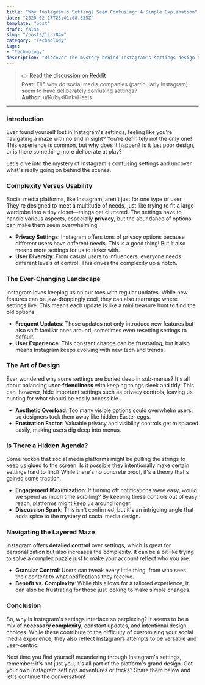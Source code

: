 ```yaml
---
title: "Why Instagram's Settings Seem Confusing: A Simple Explanation"
date: "2025-02-17T23:01:08.635Z"
template: "post"
draft: false
slug: "/posts/1irx84w"
category: "Technology"
tags:
- "Technology"
description: "Discover the mystery behind Instagram's settings design and why it leaves us puzzled."
---
```

>👉 [Read the discussion on Reddit](https://www.reddit.com/r/explainlikeimfive/comments/1irx84w)  
>**Post:** Eli5 why do social media companies (particularly Instagram) seem to have deliberately confusing settings?  
>**Author:** u/RubysKinkyHeels  
---

### Introduction

Ever found yourself lost in Instagram's settings, feeling like you're navigating a maze with no end in sight? You're definitely not the only one! This experience is common, but why does it happen? Is it just poor design, or is there something more deliberate at play?

Let's dive into the mystery of Instagram's confusing settings and uncover what's really going on behind the scenes.

### Complexity Versus Usability

Social media platforms, like Instagram, aren't just for one type of user. They're designed to meet a multitude of needs, just like trying to fit a large wardrobe into a tiny closet—things get cluttered. The settings have to handle various aspects, especially **privacy**, but the abundance of options can make them seem overwhelming.

- **Privacy Settings**: Instagram offers tons of privacy options because different users have different needs. This is a good thing! But it also means more settings for us to tinker with.
- **User Diversity**: From casual users to influencers, everyone needs different levels of control. This drives the complexity up a notch.

### The Ever-Changing Landscape

Instagram loves keeping us on our toes with regular updates. While new features can be jaw-droppingly cool, they can also rearrange where settings live. This means each update is like a mini treasure hunt to find the old options.

- **Frequent Updates**: These updates not only introduce new features but also shift familiar ones around, sometimes even resetting settings to default.
- **User Experience**: This constant change can be frustrating, but it also means Instagram keeps evolving with new tech and trends.

### The Art of Design

Ever wondered why some settings are buried deep in sub-menus? It's all about balancing **user-friendliness** with keeping things sleek and tidy. This can, however, hide important settings such as privacy controls, leaving us hunting for what should be easily accessible.

- **Aesthetic Overload**: Too many visible options could overwhelm users, so designers tuck them away like hidden Easter eggs.
- **Frustration Factor**: Valuable privacy and visibility controls get misplaced easily, making users dig deep into menus.

### Is There a Hidden Agenda?

Some reckon that social media platforms might be pulling the strings to keep us glued to the screen. Is it possible they intentionally make certain settings hard to find? While there's no concrete proof, it's a theory that's gained some traction.

- **Engagement Maximization**: If turning off notifications were easy, would we spend as much time scrolling? By keeping these controls out of easy reach, platforms might keep us around longer.
- **Discussion Spark**: This isn't confirmed, but it's an intriguing angle that adds spice to the mystery of social media design.

### Navigating the Layered Maze

Instagram offers **detailed control** over settings, which is great for personalization but also increases the complexity. It can be a bit like trying to solve a complex puzzle just to make your account reflect who you are.

- **Granular Control**: Users can tweak every little thing, from who sees their content to what notifications they receive.
- **Benefit vs. Complexity**: While this allows for a tailored experience, it can also be frustrating for those just looking to make simple changes.

### Conclusion

So, why is Instagram's settings interface so perplexing? It seems to be a mix of **necessary complexity**, constant updates, and intentional design choices. While these contribute to the difficulty of customizing your social media experience, they also reflect Instagram’s attempts to be versatile and user-centric.

Next time you find yourself meandering through Instagram's settings, remember: it's not just you, it's all part of the platform's grand design. Got your own Instagram settings adventures or tricks? Share them below and let's continue the conversation!